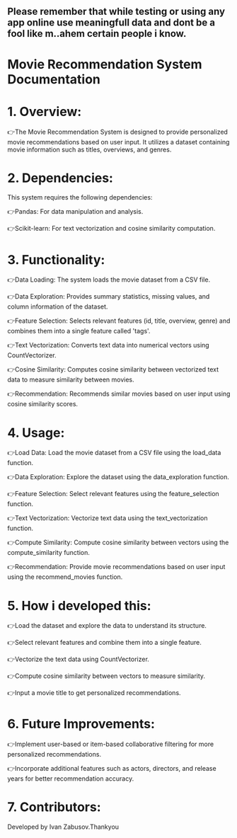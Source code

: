 ## Please remember that while testing or using any app online use meaningfull data and dont be a fool like m..ahem certain people i know.
# Movie Recommendation System Documentation
# 1. Overview:
👉The Movie Recommendation System is designed to provide personalized movie recommendations based on user input. It utilizes a dataset containing movie information such as titles, overviews, and genres.

# 2. Dependencies:

This system requires the following dependencies:

👉Pandas: For data manipulation and analysis.

👉Scikit-learn: For text vectorization and cosine similarity computation.
# 3. Functionality:
👉Data Loading: The system loads the movie dataset from a CSV file.

👉Data Exploration: Provides summary statistics, missing values, and column information of the dataset.

👉Feature Selection: Selects relevant features (id, title, overview, genre) and combines them into a single feature called 'tags'.

👉Text Vectorization: Converts text data into numerical vectors using CountVectorizer.

👉Cosine Similarity: Computes cosine similarity between vectorized text data to measure similarity between movies.

👉Recommendation: Recommends similar movies based on user input using cosine similarity scores.

# 4. Usage:
👉Load Data: Load the movie dataset from a CSV file using the load_data function.

👉Data Exploration: Explore the dataset using the data_exploration function.

👉Feature Selection: Select relevant features using the feature_selection function.

👉Text Vectorization: Vectorize text data using the text_vectorization function.

👉Compute Similarity: Compute cosine similarity between vectors using the compute_similarity function.

👉Recommendation: Provide movie recommendations based on user input using the recommend_movies function.

# 5. How i developed this:
👉Load the dataset and explore the data to understand its structure.

👉Select relevant features and combine them into a single feature.

👉Vectorize the text data using CountVectorizer.

👉Compute cosine similarity between vectors to measure similarity.

👉Input a movie title to get personalized recommendations.


# 6. Future Improvements:

👉Implement user-based or item-based collaborative filtering for more personalized recommendations.

👉Incorporate additional features such as actors, directors, and release years for better recommendation accuracy.

# 7. Contributors:

Developed by Ivan Zabusov.Thankyou

